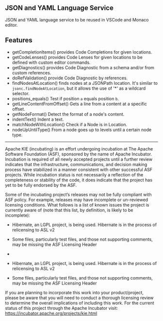 <!--
   Licensed to the Apache Software Foundation (ASF) under one
   or more contributor license agreements.  See the NOTICE file
   distributed with this work for additional information
   regarding copyright ownership.  The ASF licenses this file
   to you under the Apache License, Version 2.0 (the
   "License"); you may not use this file except in compliance
   with the License.  You may obtain a copy of the License at
     http://www.apache.org/licenses/LICENSE-2.0
   Unless required by applicable law or agreed to in writing,
   software distributed under the License is distributed on an
   "AS IS" BASIS, WITHOUT WARRANTIES OR CONDITIONS OF ANY
   KIND, either express or implied.  See the License for the
   specific language governing permissions and limitations
   under the License.
-->

## JSON and YAML Language Service

JSON and YAML language service to be reused in VSCode and Monaco editor.

## Features

- getCompletionItems() provides Code Completions for given locations.
- getCodeLenses() provides Code Lenses for given locations to be defined with custom editor commands.
- getDiagnostics() provides Code Diagnostic from a schema and/or from custom references.
- doRefValidation() provide Code Diagnostic by references.
- findNodesAtLocation() finds nodes at a JSONPath location. It's similar to `jsonc.findNodeAtLocation`, but it allows the use of '\*' as a wildcard selector.
- positions_equals() Test if position `a` equals position `b`.
- getLineContentFromOffset() Gets a line from a content at a specific offset.
- getNodeFormat() Detect the format of a node's content.
- indentText() Indent a text.
- matchNodeWithLocation() Check if a Node is in Location.
- nodeUpUntilType() From a node goes up to levels until a certain node type.

---

Apache KIE (incubating) is an effort undergoing incubation at The Apache Software
Foundation (ASF), sponsored by the name of Apache Incubator. Incubation is
required of all newly accepted projects until a further review indicates that
the infrastructure, communications, and decision making process have stabilized
in a manner consistent with other successful ASF projects. While incubation
status is not necessarily a reflection of the completeness or stability of the
code, it does indicate that the project has yet to be fully endorsed by the ASF.

Some of the incubating project’s releases may not be fully compliant with ASF
policy. For example, releases may have incomplete or un-reviewed licensing
conditions. What follows is a list of known issues the project is currently
aware of (note that this list, by definition, is likely to be incomplete):

- Hibernate, an LGPL project, is being used. Hibernate is in the process of relicensing to ASL v2
- Some files, particularly test files, and those not supporting comments, may be missing the ASF Licensing Header
-

- Hibernate, an LGPL project, is being used. Hibernate is in the process of
  relicensing to ASL v2
- Some files, particularly test files, and those not supporting comments, may
  be missing the ASF Licensing Header

If you are planning to incorporate this work into your product/project, please
be aware that you will need to conduct a thorough licensing review to determine
the overall implications of including this work. For the current status of this
project through the Apache Incubator visit:
https://incubator.apache.org/projects/kie.html
